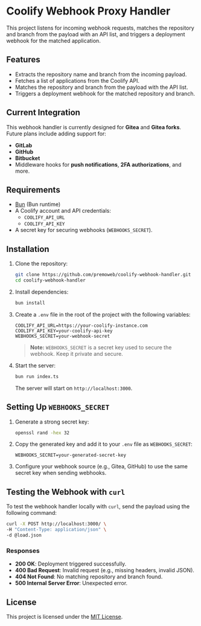 # Coolify Webhook Proxy Handler

This project listens for incoming webhook requests, matches the repository and branch from the payload with an API list, and triggers a deployment webhook for the matched application.

## Features

- Extracts the repository name and branch from the incoming payload.
- Fetches a list of applications from the Coolify API.
- Matches the repository and branch from the payload with the API list.
- Triggers a deployment webhook for the matched repository and branch.

## Current Integration

This webhook handler is currently designed for **Gitea** and **Gitea forks**. Future plans include adding support for:

- **GitLab**
- **GitHub**
- **Bitbucket**
- Middleware hooks for **push notifications**, **2FA authorizations**, and more.

## Requirements

- [Bun](https://bun.sh/) (Bun runtime)
- A Coolify account and API credentials:
  - `COOLIFY_API_URL`
  - `COOLIFY_API_KEY`
- A secret key for securing webhooks (`WEBHOOKS_SECRET`).

## Installation

1. Clone the repository:
   ```bash
   git clone https://github.com/premoweb/coolify-webhook-handler.git
   cd coolify-webhook-handler
   ```

2. Install dependencies:
   ```bash
   bun install
   ```

3. Create a `.env` file in the root of the project with the following variables:
   ```env
   COOLIFY_API_URL=https://your-coolify-instance.com
   COOLIFY_API_KEY=your-coolify-api-key
   WEBHOOKS_SECRET=your-webhook-secret
   ```

   > **Note:** `WEBHOOKS_SECRET` is a secret key used to secure the webhook. Keep it private and secure.

4. Start the server:
   ```bash
   bun run index.ts
   ```

   The server will start on `http://localhost:3000`.

## Setting Up `WEBHOOKS_SECRET`

1. Generate a strong secret key:
   ```bash
   openssl rand -hex 32
   ```

2. Copy the generated key and add it to your `.env` file as `WEBHOOKS_SECRET`:
   ```env
   WEBHOOKS_SECRET=your-generated-secret-key
   ```

3. Configure your webhook source (e.g., Gitea, GitHub) to use the same secret key when sending webhooks.

## Testing the Webhook with `curl`

To test the webhook handler locally with `curl`, send the payload using the following command:

```bash
curl -X POST http://localhost:3000/ \
-H "Content-Type: application/json" \
-d @load.json
```

### Responses

- **200 OK**: Deployment triggered successfully.
- **400 Bad Request**: Invalid request (e.g., missing headers, invalid JSON).
- **404 Not Found**: No matching repository and branch found.
- **500 Internal Server Error**: Unexpected error.

## License

This project is licensed under the [MIT License](LICENSE).
